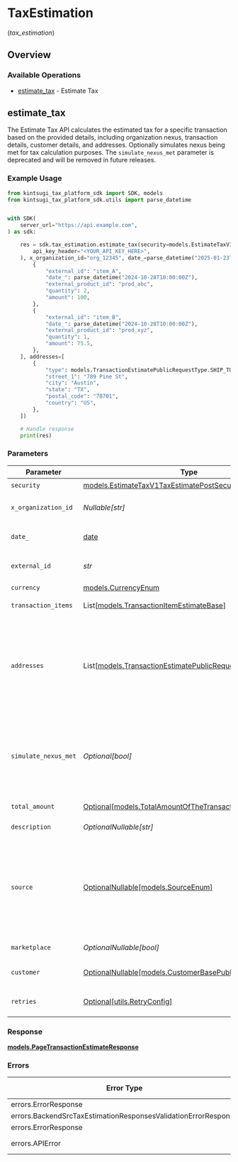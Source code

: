 # TaxEstimation
(*tax_estimation*)

## Overview

### Available Operations

* [estimate_tax](#estimate_tax) - Estimate Tax

## estimate_tax

The Estimate Tax API calculates the estimated tax for a specific
    transaction based on the provided details, including organization nexus,
    transaction details, customer details, and addresses. Optionally simulates nexus being met for tax calculation purposes. The `simulate_nexus_met` parameter is deprecated and will be removed in future releases.

### Example Usage

```python
from kintsugi_tax_platform_sdk import SDK, models
from kintsugi_tax_platform_sdk.utils import parse_datetime


with SDK(
    server_url="https://api.example.com",
) as sdk:

    res = sdk.tax_estimation.estimate_tax(security=models.EstimateTaxV1TaxEstimatePostSecurity(
        api_key_header="<YOUR_API_KEY_HERE>",
    ), x_organization_id="org_12345", date_=parse_datetime("2025-01-23T13:01:29.949Z"), external_id="txn_12345", currency=models.CurrencyEnum.USD, transaction_items=[
        {
            "external_id": "item_A",
            "date_": parse_datetime("2024-10-28T10:00:00Z"),
            "external_product_id": "prod_abc",
            "quantity": 2,
            "amount": 100,
        },
        {
            "external_id": "item_B",
            "date_": parse_datetime("2024-10-28T10:00:00Z"),
            "external_product_id": "prod_xyz",
            "quantity": 1,
            "amount": 75.5,
        },
    ], addresses=[
        {
            "type": models.TransactionEstimatePublicRequestType.SHIP_TO,
            "street_1": "789 Pine St",
            "city": "Austin",
            "state": "TX",
            "postal_code": "78701",
            "country": "US",
        },
    ])

    # Handle response
    print(res)

```

### Parameters

| Parameter                                                                                                                                                                                                                                                                                                 | Type                                                                                                                                                                                                                                                                                                      | Required                                                                                                                                                                                                                                                                                                  | Description                                                                                                                                                                                                                                                                                               | Example                                                                                                                                                                                                                                                                                                   |
| --------------------------------------------------------------------------------------------------------------------------------------------------------------------------------------------------------------------------------------------------------------------------------------------------------- | --------------------------------------------------------------------------------------------------------------------------------------------------------------------------------------------------------------------------------------------------------------------------------------------------------- | --------------------------------------------------------------------------------------------------------------------------------------------------------------------------------------------------------------------------------------------------------------------------------------------------------- | --------------------------------------------------------------------------------------------------------------------------------------------------------------------------------------------------------------------------------------------------------------------------------------------------------- | --------------------------------------------------------------------------------------------------------------------------------------------------------------------------------------------------------------------------------------------------------------------------------------------------------- |
| `security`                                                                                                                                                                                                                                                                                                | [models.EstimateTaxV1TaxEstimatePostSecurity](../../models/estimatetaxv1taxestimatepostsecurity.md)                                                                                                                                                                                                       | :heavy_check_mark:                                                                                                                                                                                                                                                                                        | N/A                                                                                                                                                                                                                                                                                                       |                                                                                                                                                                                                                                                                                                           |
| `x_organization_id`                                                                                                                                                                                                                                                                                       | *Nullable[str]*                                                                                                                                                                                                                                                                                           | :heavy_check_mark:                                                                                                                                                                                                                                                                                        | The unique identifier for the organization making the request                                                                                                                                                                                                                                             | org_12345                                                                                                                                                                                                                                                                                                 |
| `date_`                                                                                                                                                                                                                                                                                                   | [date](https://docs.python.org/3/library/datetime.html#date-objects)                                                                                                                                                                                                                                      | :heavy_check_mark:                                                                                                                                                                                                                                                                                        | The date of the transaction in ISO 8601 format (e.g., 2025-01-25T12:00:00Z).                                                                                                                                                                                                                              |                                                                                                                                                                                                                                                                                                           |
| `external_id`                                                                                                                                                                                                                                                                                             | *str*                                                                                                                                                                                                                                                                                                     | :heavy_check_mark:                                                                                                                                                                                                                                                                                        | Unique identifier of this transaction in the source system.                                                                                                                                                                                                                                               |                                                                                                                                                                                                                                                                                                           |
| `currency`                                                                                                                                                                                                                                                                                                | [models.CurrencyEnum](../../models/currencyenum.md)                                                                                                                                                                                                                                                       | :heavy_check_mark:                                                                                                                                                                                                                                                                                        | N/A                                                                                                                                                                                                                                                                                                       |                                                                                                                                                                                                                                                                                                           |
| `transaction_items`                                                                                                                                                                                                                                                                                       | List[[models.TransactionItemEstimateBase](../../models/transactionitemestimatebase.md)]                                                                                                                                                                                                                   | :heavy_check_mark:                                                                                                                                                                                                                                                                                        | List of items involved in the transaction.                                                                                                                                                                                                                                                                |                                                                                                                                                                                                                                                                                                           |
| `addresses`                                                                                                                                                                                                                                                                                               | List[[models.TransactionEstimatePublicRequestAddress](../../models/transactionestimatepublicrequestaddress.md)]                                                                                                                                                                                           | :heavy_check_mark:                                                                                                                                                                                                                                                                                        | List of addresses related to the transaction. At least one BILL_TO or SHIP_TO address must be provided. The address will be validated during estimation, and the transaction may be rejected if the address does not pass validation. The SHIP_TO will be preferred to use for determining tax liability. |                                                                                                                                                                                                                                                                                                           |
| `simulate_nexus_met`                                                                                                                                                                                                                                                                                      | *Optional[bool]*                                                                                                                                                                                                                                                                                          | :heavy_minus_sign:                                                                                                                                                                                                                                                                                        | : warning: ** DEPRECATED **: This will be removed in a future release, please migrate away from it as soon as possible.<br/><br/>**Deprecated:** Use `simulate_active_registration` in the request body instead.                                                                                          |                                                                                                                                                                                                                                                                                                           |
| `total_amount`                                                                                                                                                                                                                                                                                            | [Optional[models.TotalAmountOfTheTransactionAfterDiscounts]](../../models/totalamountofthetransactionafterdiscounts.md)                                                                                                                                                                                   | :heavy_minus_sign:                                                                                                                                                                                                                                                                                        | Total amount of the transaction.                                                                                                                                                                                                                                                                          |                                                                                                                                                                                                                                                                                                           |
| `description`                                                                                                                                                                                                                                                                                             | *OptionalNullable[str]*                                                                                                                                                                                                                                                                                   | :heavy_minus_sign:                                                                                                                                                                                                                                                                                        | An optional description of the transaction.                                                                                                                                                                                                                                                               |                                                                                                                                                                                                                                                                                                           |
| `source`                                                                                                                                                                                                                                                                                                  | [OptionalNullable[models.SourceEnum]](../../models/sourceenum.md)                                                                                                                                                                                                                                         | :heavy_minus_sign:                                                                                                                                                                                                                                                                                        | : warning: ** DEPRECATED **: This will be removed in a future release, please migrate away from it as soon as possible.<br/><br/>While currently not used, it may be used in the future to determine taxability. The source of the transaction (e.g., OTHER).                                             |                                                                                                                                                                                                                                                                                                           |
| `marketplace`                                                                                                                                                                                                                                                                                             | *OptionalNullable[bool]*                                                                                                                                                                                                                                                                                  | :heavy_minus_sign:                                                                                                                                                                                                                                                                                        | Indicates if the transaction involves a marketplace.                                                                                                                                                                                                                                                      |                                                                                                                                                                                                                                                                                                           |
| `customer`                                                                                                                                                                                                                                                                                                | [OptionalNullable[models.CustomerBasePublic]](../../models/customerbasepublic.md)                                                                                                                                                                                                                         | :heavy_minus_sign:                                                                                                                                                                                                                                                                                        | Details about the customer. If the customer is not found, it will be ignored.                                                                                                                                                                                                                             |                                                                                                                                                                                                                                                                                                           |
| `retries`                                                                                                                                                                                                                                                                                                 | [Optional[utils.RetryConfig]](../../models/utils/retryconfig.md)                                                                                                                                                                                                                                          | :heavy_minus_sign:                                                                                                                                                                                                                                                                                        | Configuration to override the default retry behavior of the client.                                                                                                                                                                                                                                       |                                                                                                                                                                                                                                                                                                           |

### Response

**[models.PageTransactionEstimateResponse](../../models/pagetransactionestimateresponse.md)**

### Errors

| Error Type                                                     | Status Code                                                    | Content Type                                                   |
| -------------------------------------------------------------- | -------------------------------------------------------------- | -------------------------------------------------------------- |
| errors.ErrorResponse                                           | 401                                                            | application/json                                               |
| errors.BackendSrcTaxEstimationResponsesValidationErrorResponse | 422                                                            | application/json                                               |
| errors.ErrorResponse                                           | 500                                                            | application/json                                               |
| errors.APIError                                                | 4XX, 5XX                                                       | \*/\*                                                          |